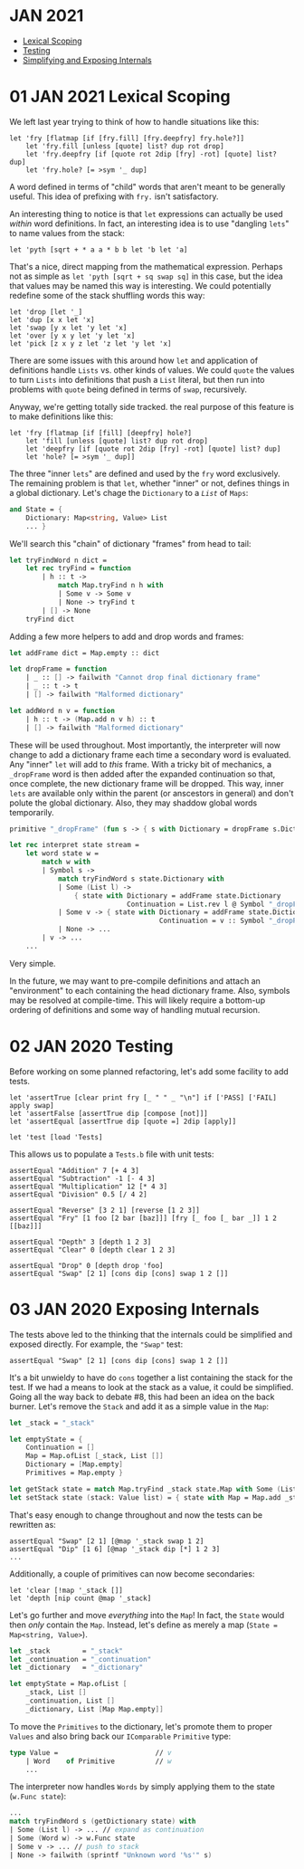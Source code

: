 # JAN 2021

* [Lexical Scoping](https://github.com/AshleyF/brief/blob/gh-pages/sandbox/Language/journal/JAN2021.md#01-jan-2021-lexical-scoping)
* [Testing](https://github.com/AshleyF/brief/blob/gh-pages/sandbox/Language/journal/JAN2021.md#02-jan-2021-testing)
* [Simplifying and Exposing Internals](https://github.com/AshleyF/brief/blob/gh-pages/sandbox/Language/journal/JAN2021.md#03-jan-2021-simplyfying-and-exposing-internals)

# 01 JAN 2021 Lexical Scoping

We left last year trying to think of how to handle situations like this:

```brief
let 'fry [flatmap [if [fry.fill] [fry.deepfry] fry.hole?]]
    let 'fry.fill [unless [quote] list? dup rot drop]
    let 'fry.deepfry [if [quote rot 2dip [fry] -rot] [quote] list? dup]
    let 'fry.hole? [= >sym '_ dup]
```

A word defined in terms of "child" words that aren't meant to be generally useful. This idea of prefixing with `fry.` isn't satisfactory.

An interesting thing to notice is that `let` expressions can actually be used _within_ word definitions. In fact, an interesting idea is to use "dangling `lets`" to name values from the stack:

```brief
let 'pyth [sqrt + * a a * b b let 'b let 'a]
```

That's a nice, direct mapping from the mathematical expression. Perhaps not as simple as `let 'pyth [sqrt + sq swap sq]` in this case, but the idea that values may be named this way is interesting. We could potentially redefine some of the stack shuffling words this way:

```brief
let 'drop [let '_]
let 'dup [x x let 'x]
let 'swap [y x let 'y let 'x]
let 'over [y x y let 'y let 'x]
let 'pick [z x y z let 'z let 'y let 'x]
```

There are some issues with this around how `let` and application of definitions handle `Lists` vs. other kinds of values. We could `quote` the values to turn `Lists` into definitions that push a `List` literal, but then run into problems with `quote` being defined in terms of `swap`, recursively.

Anyway, we're getting totally side tracked. the real purpose of this feature is to make definitions like this:

```brief
let 'fry [flatmap [if [fill] [deepfry] hole?]
    let 'fill [unless [quote] list? dup rot drop]
    let 'deepfry [if [quote rot 2dip [fry] -rot] [quote] list? dup]
    let 'hole? [= >sym '_ dup]]
```

The three "inner `lets`" are defined and used by the `fry` word exclusively. The remaining problem is that `let`, whether "inner" or not, defines things in a global dictionary. Let's chage the `Dictionary` to a _`List`_ of `Maps`:

```fsharp
and State = {
    Dictionary: Map<string, Value> List
    ... }
```

We'll search this "chain" of dictionary "frames" from head to tail:

```fsharp
let tryFindWord n dict =
    let rec tryFind = function
        | h :: t ->
            match Map.tryFind n h with
            | Some v -> Some v
            | None -> tryFind t
        | [] -> None
    tryFind dict
```

Adding a few more helpers to add and drop words and frames:

```fsharp
let addFrame dict = Map.empty :: dict

let dropFrame = function
    | _ :: [] -> failwith "Cannot drop final dictionary frame"
    | _ :: t -> t
    | [] -> failwith "Malformed dictionary"

let addWord n v = function
    | h :: t -> (Map.add n v h) :: t
    | [] -> failwith "Malformed dictionary"
```

These will be used throughout. Most importantly, the interpreter will now change to add a dictionary frame each time a secondary word is evaluated. Any "inner" `let` will add to _this_ frame. With a tricky bit of mechanics, a `_dropFrame` word is then added after the expanded continuation so that, once complete, the new dictionary frame will be dropped. This way, inner `lets` are available only within the parent (or anscestors in general) and don't polute the global dictionary. Also, they may shaddow global words temporarily.

```fsharp
primitive "_dropFrame" (fun s -> { s with Dictionary = dropFrame s.Dictionary })

let rec interpret state stream =
    let word state w = 
        match w with
        | Symbol s ->
            match tryFindWord s state.Dictionary with
            | Some (List l) ->
                { state with Dictionary = addFrame state.Dictionary
                             Continuation = List.rev l @ Symbol "_dropFrame" :: state.Continuation }
            | Some v -> { state with Dictionary = addFrame state.Dictionary
                                     Continuation = v :: Symbol "_dropFrame" :: state.Continuation }
            | None -> ...
        | v -> ...
    ...
```

Very simple.

In the future, we may want to pre-compile definitions and attach an "environment" to each containing the head dictionary frame. Also, symbols may be resolved at compile-time. This will likely require a bottom-up ordering of definitions and some way of handling mutual recursion.

# 02 JAN 2020 Testing

Before working on some planned refactoring, let's add some facility to add tests.

```brief
let 'assertTrue [clear print fry [_ " " _ "\n"] if ['PASS] ['FAIL] apply swap]
let 'assertFalse [assertTrue dip [compose [not]]]
let 'assertEqual [assertTrue dip [quote =] 2dip [apply]]

let 'test [load 'Tests]
```

This allows us to populate a `Tests.b` file with unit tests:

```brief
assertEqual "Addition" 7 [+ 4 3]
assertEqual "Subtraction" -1 [- 4 3]
assertEqual "Multiplication" 12 [* 4 3]
assertEqual "Division" 0.5 [/ 4 2]

assertEqual "Reverse" [3 2 1] [reverse [1 2 3]]
assertEqual "Fry" [1 foo [2 bar [baz]]] [fry [_ foo [_ bar _]] 1 2 [[baz]]]

assertEqual "Depth" 3 [depth 1 2 3]
assertEqual "Clear" 0 [depth clear 1 2 3]

assertEqual "Drop" 0 [depth drop 'foo]
assertEqual "Swap" [2 1] [cons dip [cons] swap 1 2 []]
```

# 03 JAN 2020 Exposing Internals

The tests above led to the thinking that the internals could be simplified and exposed directly. For example, the `"Swap"` test:

```brief
assertEqual "Swap" [2 1] [cons dip [cons] swap 1 2 []]
```

It's a bit unwieldy to have do `cons` together a list containing the stack for the test. If we had a means to look at the stack as a value, it could be simplified. Going all the way back to debate #8, this had been an idea on the back burner. Let's remove the `Stack` and add it as a simple value in the `Map`:

```fsharp
let _stack = "_stack"

let emptyState = {
    Continuation = []
    Map = Map.ofList [_stack, List []]
    Dictionary = [Map.empty]
    Primitives = Map.empty }

let getStack state = match Map.tryFind _stack state.Map with Some (List s) -> s | _ -> failwith "Malformed stack"
let setStack state (stack: Value list) = { state with Map = Map.add _stack (List stack) state.Map }
```

That's easy enough to change throughout and now the tests can be rewritten as:

```brief
assertEqual "Swap" [2 1] [@map '_stack swap 1 2]
assertEqual "Dip" [1 6] [@map '_stack dip [*] 1 2 3]
...
```

Additionally, a couple of primitives can now become secondaries:

```brief
let 'clear [!map '_stack []]
let 'depth [nip count @map '_stack]
```

Let's go further and move _everything_ into the `Map`! In fact, the `State` would then _only_ contain the `Map`. Instead, let's define as merely a map (`State = Map<string, Value>`).

```fsharp
let _stack        = "_stack"
let _continuation = "_continuation"
let _dictionary   = "_dictionary"

let emptyState = Map.ofList [
    _stack, List []
    _continuation, List []
    _dictionary, List [Map Map.empty]]
```

To move the `Primitives` to the dictionary, let's promote them to proper `Values` and also bring back our `IComparable` `Primitive` type:

```fsharp
type Value =                        // v
    | Word    of Primitive          // w
    ...
```

The interpreter now handles `Words` by simply applying them to the state (`w.Func state`):

```fsharp
...
match tryFindWord s (getDictionary state) with
| Some (List l) -> ... // expand as continuation
| Some (Word w) -> w.Func state
| Some v -> ... // push to stack
| None -> failwith (sprintf "Unknown word '%s'" s)
```

